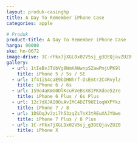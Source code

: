 ```yaml
---
layout: produk-casinghp
title: A Day To Remember iPhone Case
categories: apple

# Produk
product-title: A Day To Remember iPhone Case
harga: 90000
sku: hn-0672
image-drive: 1C-rFkx7jXGLDx02V5sj_g3DEQjavZUZ0
gallery:
  - url: 1tIeBvJTUbVg8WmKAWwnpSZawPmjUPK9l
    title: iPhone 5 / 5s / SE
  - url: 1f41iS4caE9bIHNhrf-DsEmtr2C4Rvylz
    title: iPhone 6 / 6s
  - url: 1S9o4aKmG0DlKcuRVeBsX8IPKXdoe52re
    title: iPhone 6 Plus / 6s Plus
  - url: 12c7dXJAI0OuAvIMC4DZT9UE1oqWXPYkz
    title: iPhone 7 / 8
  - url: 1DSDqJv3zi7h53zqZsTnX3tREuXAJYUwe
    title: iPhone 7 Plus / 8 Plus
  - url: 1C-rFkx7jXGLDx02V5sj_g3DEQjavZUZ0
    title: iPhone X
---
```


